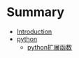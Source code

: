 # Summary

* [Introduction](README.md)
* [python](python.md)
   * [python扩展函数](python/python-extension-functions)

